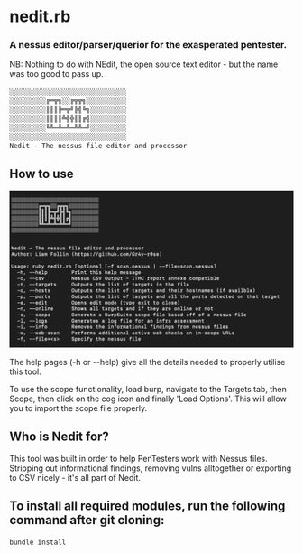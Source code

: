 # nedit.rb
### A nessus editor/parser/querior for the exasperated pentester. 
NB: Nothing to do with NEdit, the open source text editor - but the name was too good to pass up.

<pre><code>░░░░░░░░░░░░░░░░░░░░░░░░░░░░░ 
░░░░░░░░░╔═╦╗░░╔╦╦╗░░░░░░░░░░  
░░░░░░░░░║║║╠═╦╝╠╣╚╗░░░░░░░░░ 
░░░░░░░░░║║║║╩╣╬║║╔╣░░░░░░░░░ 
░░░░░░░░░╚╩═╩═╩═╩╩═╝░░░░░░░░░ 
░░░░░░░░░░░░░░░░░░░░░░░░░░░░░ 
Nedit - The nessus file editor and processor
</code></pre>
## How to use

<img src='./images/help_updated.png'>

The help pages (-h or --help) give all the details needed to properly utilise this tool.

To use the scope functionality, load burp, navigate to the Targets tab, then Scope, then click on the cog icon and finally 'Load Options'. This will allow you to import the scope file properly.

## Who is Nedit for?

This tool was built in order to help PenTesters work with Nessus files. Stripping out informational findings, removing vulns alltogether or exporting to CSV nicely - it's all part of Nedit.

## To install all required modules, run the following command after git cloning:

<pre><code>bundle install
</code></pre>



